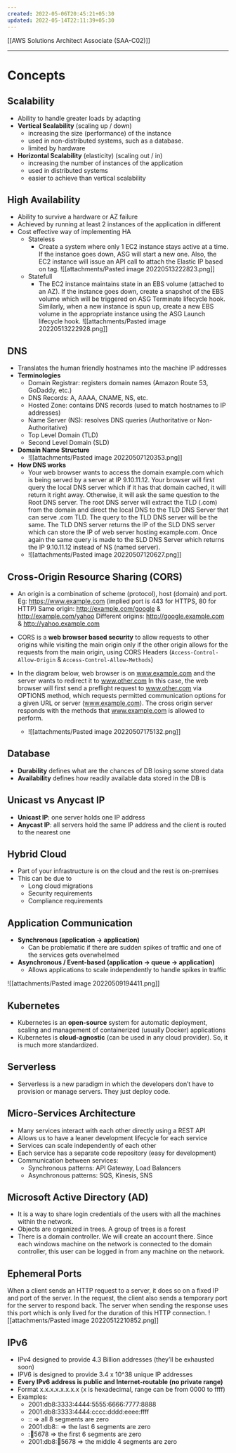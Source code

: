 ```yaml
---
created: 2022-05-06T20:45:21+05:30
updated: 2022-05-14T22:11:39+05:30
---
```

[[AWS Solutions Architect Associate (SAA-C02)]]

---
# Concepts
## Scalability
-   Ability to handle greater loads by adapting
-   **Vertical Scalability** (scaling up / down)
	-   increasing the size (performance) of the instance
	-   used in non-distributed systems, such as a database.
	-   limited by hardware
-   **Horizontal Scalability** (elasticity) (scaling out / in)
	-   increasing the number of instances of the application
	-   used in distributed systems
	-   easier to achieve than vertical scalability

## High Availability
- Ability to survive a hardware or AZ failure
- Achieved by running at least 2 instances of the application in different
- Cost effective way of implementing HA
	- Stateless
		- Create a system where only 1 EC2 instance stays active at a time. If the instance goes down, ASG will start a new one. Also, the EC2 instance will issue an API call to attach the Elastic IP based on tag.
		![[attachments/Pasted image 20220513222823.png]]
	- Statefull
		- The EC2 instance maintains state in an EBS volume (attached to an AZ). If the instance goes down, create a snapshot of the EBS volume which will be triggered on ASG Terminate lifecycle hook. Similarly, when a new instance is spun up, create a new EBS volume in the appropriate instance using the ASG Launch lifecycle hook.
		![[attachments/Pasted image 20220513222928.png]]
## DNS
- Translates the human friendly hostnames into the machine IP addresses
- **Terminologies**
	- Domain Registrar: registers domain names (Amazon Route 53, GoDaddy, etc.)
	- DNS Records: A, AAAA, CNAME, NS, etc.
	- Hosted Zone: contains DNS records (used to match hostnames to IP addresses)
	- Name Server (NS): resolves DNS queries (Authoritative or Non-Authoritative)
	- Top Level Domain (TLD)
	- Second Level Domain (SLD)
- **Domain Name Structure**
	- ![[attachments/Pasted image 20220507120353.png]]
- **How DNS works**
	- Your web browser wants to access the domain example.com which is being served by a server at IP 9.10.11.12. Your browser will first query the local DNS server which if it has that domain cached, it will return it right away. Otherwise, it will ask the same question to the Root DNS server. The root DNS server will extract the TLD (.com) from the domain and direct the local DNS to the TLD DNS Server that can serve .com TLD. The query to the TLD DNS server will be the same. The TLD DNS server returns the IP of the SLD DNS server which can store the IP of web server hosting example.com. Once again the same query is made to the SLD DNS Server which returns the IP 9.10.11.12 instead of NS (named server).
	- ![[attachments/Pasted image 20220507120627.png]]

## Cross-Origin Resource Sharing (CORS)
-   An origin is a combination of scheme (protocol), host (domain) and port. 
  Eg: https://www.example.com (implied port is 443 for HTTPS, 80 for HTTP)
  Same origin: http://example.com/google & http://example.com/yahoo
  Different origins: http://google.example.com & http://yahoo.example.com
  
-   CORS is a **web browser based security** to allow requests to other origins while visiting the main origin only if the other origin allows for the requests from the main origin, using CORS Headers (`Access-Control-Allow-Origin` & `Access-Control-Allow-Methods`)

-   In the diagram below, web browser is on www.example.com and the server wants to redirect it to www.other.com In this case, the web browser will first send a preflight request to www.other.com via OPTIONS method, which requests permitted communication options for a given URL or server (www.example.com). The cross origin server responds with the methods that www.example.com is allowed to perform.
	- ![[attachments/Pasted image 20220507175132.png]]

## Database
- **Durability** defines what are the chances of DB losing some stored data
- **Availability** defines how readily available data stored in the DB is

## Unicast vs Anycast IP
- **Unicast IP**: one server holds one IP address
-  **Anycast IP**: all servers hold the same IP address and the client is routed to the nearest one

## Hybrid Cloud
- Part of your infrastructure is on the cloud and the rest is on-premises
- This can be due to
    -   Long cloud migrations
    -   Security requirements
    -   Compliance requirements

## Application Communication
-   **Synchronous (application → application)**
	- Can be problematic if there are sudden spikes of traffic and one of the services gets overwhelmed
-   **Asynchronous / Event-based (application → queue → application)**    
	- Allows applications to scale independently to handle spikes in traffic

![[attachments/Pasted image 20220509194411.png]]

## Kubernetes
- Kubernetes is an **open-source** system for automatic deployment, scaling and management of containerized (usually Docker) applications
- Kubernetes is **cloud-agnostic** (can be used in any cloud provider). So, it is much more standardized.

## Serverless
-   Serverless is a new paradigm in which the developers don’t have to provision or manage servers. They just deploy code.

## Micro-Services Architecture
-   Many services interact with each other directly using a REST API
-   Allows us to have a leaner development lifecycle for each service
-   Services can scale independently of each other
-   Each service has a separate code repository (easy for development)
-   Communication between services:
    -   Synchronous patterns: API Gateway, Load Balancers
    -   Asynchronous patterns: SQS, Kinesis, SNS

## Microsoft Active Directory (AD)
- It is a way to share login credentials of the users with all the machines within the network.
- Objects are organized in trees. A group of trees is a forest
- There is a domain controller. We will create an account there. Since each windows machine on the network is connected to the domain controller, this user can be logged in from any machine on the network.

## Ephemeral Ports
When a client sends an HTTP request to a server, it does so on a fixed IP and port of the server. In the request, the client also sends a temporary port for the server to respond back. The server when sending the response uses this port which is only lived for the duration of this HTTP connection.
![[attachments/Pasted image 20220512210852.png]]

## IPv6
-   IPv4 designed to provide 4.3 Billion addresses (they’ll be exhausted soon)
-   IPV6 is designed to provide 3.4 x 10^38 unique IP addresses
-   **Every IPv6 address is public and Internet-routable (no private range)**
-   Format x.x.x.x.x.x.x.x (x is hexadecimal, range can be from 0000 to ffff)
-   Examples:
    -   2001:db8:3333:4444:5555:6666:7777:8888
    -   2001:db8:3333:4444:cccc:dddd:eeee:ffff
    -   :: ⇒ all 8 segments are zero
    -   2001:db8:: ⇒ the last 6 segments are zero
    -   ::1234:5678 ⇒ the first 6 segments are zero
    -   2001:db8::1234:5678 ⇒ the middle 4 segments are zero